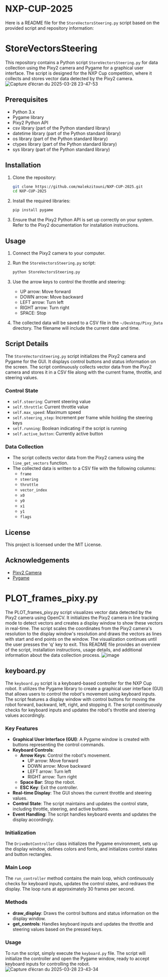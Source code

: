 # NXP-CUP-2025
Here is a README file for the `StoreVectorsSteering.py` script based on the provided script and repository information:

# StoreVectorsSteering

This repository contains a Python script `StoreVectorsSteering.py` for data collection using the Pixy2 camera and Pygame for a graphical user interface. The script is designed for the NXP Cup competition, where it collects and stores vector data detected by the Pixy2 camera.
![Capture d’écran du 2025-03-28 23-47-53](https://github.com/user-attachments/assets/5534eefc-fde5-4dd8-aea9-530c1f8e5504)


## Prerequisites

- Python 3.x
- Pygame library
- Pixy2 Python API
- csv library (part of the Python standard library)
- datetime library (part of the Python standard library)
- os library (part of the Python standard library)
- ctypes library (part of the Python standard library)
- sys library (part of the Python standard library)

## Installation

1. Clone the repository:

   ```sh
   git clone https://github.com/malekzitouni/NXP-CUP-2025.git
   cd NXP-CUP-2025
   ```

2. Install the required libraries:

   ```sh
   pip install pygame
   ```

3. Ensure that the Pixy2 Python API is set up correctly on your system. Refer to the Pixy2 documentation for installation instructions.

## Usage

1. Connect the Pixy2 camera to your computer.

2. Run the `StoreVectorsSteering.py` script:

   ```sh
   python StoreVectorsSteering.py
   ```

3. Use the arrow keys to control the throttle and steering:

   - UP arrow: Move forward
   - DOWN arrow: Move backward
   - LEFT arrow: Turn left
   - RIGHT arrow: Turn right
   - SPACE: Stop

4. The collected data will be saved to a CSV file in the `~/Desktop/Pixy_Data` directory. The filename will include the current date and time.

## Script Details

The `StoreVectorsSteering.py` script initializes the Pixy2 camera and Pygame for the GUI. It displays control buttons and status information on the screen. The script continuously collects vector data from the Pixy2 camera and stores it in a CSV file along with the current frame, throttle, and steering values.

### Control State

- `self.steering`: Current steering value
- `self.throttle`: Current throttle value
- `self.max_speed`: Maximum speed
- `self.steering_step`: Increment per frame while holding the steering keys
- `self.running`: Boolean indicating if the script is running
- `self.active_button`: Currently active button

### Data Collection

- The script collects vector data from the Pixy2 camera using the `line_get_vectors` function.
- The collected data is written to a CSV file with the following columns:
  - `frame`
  - `steering`
  - `throttle`
  - `vector_index`
  - `x0`
  - `y0`
  - `x1`
  - `y1`
  - `flags`

## License

This project is licensed under the MIT License.

## Acknowledgements

- [Pixy2 Camera](https://pixycam.com/pixy2/)
- [Pygame](https://www.pygame.org/)



# PLOT_frames_pixy.py

The PLOT_frames_pixy.py script visualizes vector data detected by the Pixy2 camera using OpenCV. It initializes the Pixy2 camera in line tracking mode to detect vectors and creates a display window to show these vectors in real-time. The script scales the coordinates from the Pixy2 camera's resolution to the display window's resolution and draws the vectors as lines with start and end points on the window. The visualization continues until the user presses the 'q' key to exit.
This README file provides an overview of the script, installation instructions, usage details, and additional information about the data collection process.
![image](https://github.com/user-attachments/assets/10fda4a4-90a8-4af2-a350-31a2bfd6fe8d)


## keyboard.py

The `keyboard.py` script is a keyboard-based controller for the NXP Cup robot. It utilizes the Pygame library to create a graphical user interface (GUI) that allows users to control the robot's movement using keyboard inputs. The script features a display window with control buttons for moving the robot forward, backward, left, right, and stopping it. The script continuously checks for keyboard inputs and updates the robot's throttle and steering values accordingly.

### Key Features

- **Graphical User Interface (GUI)**: A Pygame window is created with buttons representing the control commands.
- **Keyboard Controls**:
  - **Arrow Keys**: Control the robot's movement.
    - UP arrow: Move forward
    - DOWN arrow: Move backward
    - LEFT arrow: Turn left
    - RIGHT arrow: Turn right
  - **Space Bar**: Stop the robot.
  - **ESC Key**: Exit the controller.
- **Real-time Display**: The GUI shows the current throttle and steering values.
- **Control State**: The script maintains and updates the control state, including throttle, steering, and active buttons.
- **Event Handling**: The script handles keyboard events and updates the display accordingly.

### Initialization

The `DriveBotController` class initializes the Pygame environment, sets up the display window, defines colors and fonts, and initializes control states and button rectangles.

### Main Loop

The `run_controller` method contains the main loop, which continuously checks for keyboard inputs, updates the control states, and redraws the display. The loop runs at approximately 30 frames per second.

### Methods

- **draw_display**: Draws the control buttons and status information on the display window.
- **get_controls**: Handles keyboard inputs and updates the throttle and steering values based on the pressed keys.

### Usage

To run the script, simply execute the `keyboard.py` file. The script will initialize the controller and open the Pygame window, ready to accept keyboard inputs for controlling the robot.
![Capture d’écran du 2025-03-28 23-43-34](https://github.com/user-attachments/assets/4fe76bfa-6df1-4000-bbaa-e0502d96007f)
